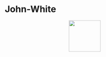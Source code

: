 # John-White

<div id="header" align="center">
  <img src="[https://media.giphy.com/media/M9gbBd9nbDrOTu1Mqx/giphy.gif](https://i.giphy.com/media/v1.Y2lkPTc5MGI3NjExenEzc2dqYm10eHBwcW5lcDc2MnI5eDd0dmk1MDYzZ2p6b2kydTQzYSZlcD12MV9pbnRlcm5hbF9naWZfYnlfaWQmY3Q9Zw/Gf5QiP1TWCO8qYKmt7/giphy.gif)" width="100"/>
</div>
